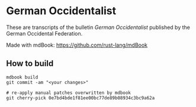 # German Occidentalist
These are transcripts of the bulletin *German Occidentalist* published by the German Occidental Federation.

Made with mdBook: https://github.com/rust-lang/mdBook

## How to build
```
mdbook build
git commit -am "<your changes>"

# re-apply manual patches overwritten by mdbook
git cherry-pick 0e7bd4bde1f81ee00bc77de89b08934c3bc9a62a
```
